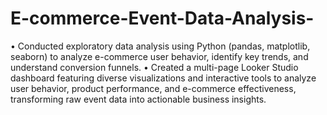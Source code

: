 # E-commerce-Event-Data-Analysis-
•	Conducted exploratory data analysis using Python (pandas, matplotlib, seaborn) to analyze e-commerce user behavior, identify key trends, and understand conversion funnels.
•	Created a multi-page Looker Studio dashboard featuring diverse visualizations and interactive tools to analyze user behavior, product    performance, and e-commerce effectiveness, transforming raw event data into actionable business insights.
